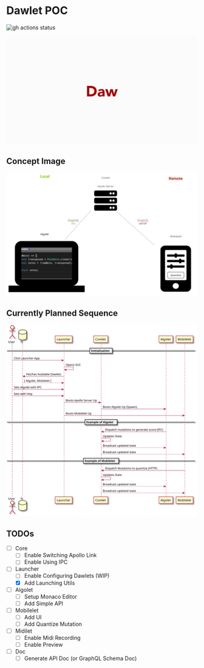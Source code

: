 # Dawlet POC

![gh actions status](https://github.com/dawlet-team/dawlet-poc/workflows/Node%20CI(yogo)/badge.svg)

![dawlet-logo](./assets/dawlet-logo-animation.gif)

## Concept Image

![concept](./assets/dawlet-poc-concept.png)

## Currently Planned Sequence

![sequence](./assets/sequence.svg)

## TODOs

- [ ] Core
  - [ ] Enable Switching Apollo Link
  - [ ] Enable Using IPC
- [ ] Launcher
  - [ ] Enable Configuring Dawlets (WIP)
  - [x] Add Launching Utils
- [ ] Algolet
  - [ ] Setup Monaco Editor
  - [ ] Add Simple API
- [ ] Mobilelet
  - [ ] Add UI
  - [ ] Add Quantize Mutation
- [ ] Midilet
  - [ ] Enable Midi Recording
  - [ ] Enable Preview
- [ ] Doc
  - [ ] Generate API Doc (or GraphQL Schema Doc)

